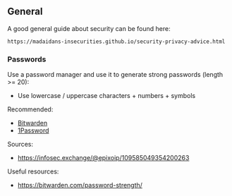 ## General 

A good general guide about security can be found here:

    https://madaidans-insecurities.github.io/security-privacy-advice.html
 
### Passwords

Use a password manager and use it to generate strong passwords (length >= 20):
* Use lowercase / uppercase characters + numbers + symbols

Recommended:
* [Bitwarden](https://bitwarden.com/)
* [1Password](https://1password.com/)

Sources:
* https://infosec.exchange/@epixoip/109585049354200263

Useful resources:
* https://bitwarden.com/password-strength/
